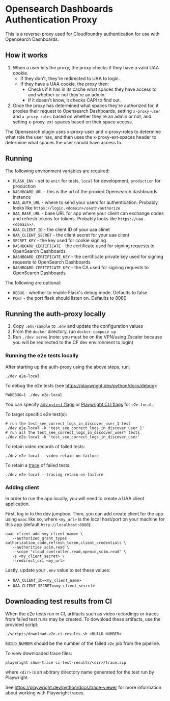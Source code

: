 # Opensearch Dashboards Authentication Proxy

This is a reverse-proxy used for Cloudfoundry authentication for use with Opensearch Dashboards.

## How it works

1. When a user hits the proxy, the proxy checks if they have a valid UAA cookie.
   - If they don't, they're redirected to UAA to login.
   - If they have a UAA cookie, the proxy then:
      - Checks if it has in its cache what spaces they have access to and whether or not they're an admin.
      - If it doesn't know, it checks CAPI to find out.
2. Once the proxy has determined what spaces they're authorized for, it proxies their request to Opensearch Dashboards, setting `x-proxy-user` and `x-proxy-roles` based on whether
they're an admin or not, and setting x-proxy-ext-spaces based on their space access.

The Opensearch plugin uses x-proxy-user and x-proxy-roles to determine what role
the user has, and then uses the x-proxy-ext-spaces header to determine what
spaces the user should have access to.

## Running

The following environment variables are required:

- `FLASK_ENV` - set to `unit` for tests, `local` for development, `production` for production
- `DASHBOARD_URL` - this is the url of the proxied Opensearch dashboards instance
- `UAA_AUTH_URL` - where to send your users for authentication. Probably looks like `https://login.<domain>/oauth/authorize`
- `UAA_BASE_URL` - base URL for app where your client can exchange codes and refresh tokens for tokens. Probably looks like `https://uaa.<domain>/`.
- `UAA_CLIENT_ID` - the client ID of your uaa clinet
- `UAA_CLIENT_SECRET` - the client secret for your uaa client
- `SECRET_KEY` - the key used for cookie signing
- `DASHBOARD_CERTIFICATE` - the certificate used for signing requests to OpenSearch Dashboards
- `DASHBOARD_CERTIFICATE_KEY` - the certificate private key used for signing requests to OpenSearch Dashboards
- `DASHBOARD_CERTIFICATE_KEY` - the CA used for signing requests to OpenSearch Dashboards

The following are optional:

- `DEBUG` - whether to enable Flask's debug mode. Defaults to false
- `PORT` -  the port flask should listen on. Defaults to 8080

## Running the auth-proxy locally

1. Copy `.env-sample` to `.env` and update the configuration values
1. From the `docker` directory, run `docker-compose up`
1. Run `./dev serve` (note: you must be on the VPN/using Zscaler because you will be redirected to the CF dev environment to login)

### Running the e2e tests locally

After starting up the auth-proxy using the above steps, run:

```shell
./dev e2e-local
```

To debug the e2e tests (see <https://playwright.dev/python/docs/debug>):

```shell
PWDEBUG=1 ./dev e2e-local
```

You can specify [any `pytest` flags](https://docs.pytest.org/en/7.1.x/reference/reference.html#command-line-flags) or [Playwright CLI flags](https://playwright.dev/python/docs/test-runners#cli-arguments) for `e2e-local`.

To target specific e2e test(s):

```shell
# run the test_see_correct_logs_in_discover_user_1 test
./dev e2e-local -k 'test_see_correct_logs_in_discover_user_1'
# run all the test_see_correct_logs_in_discover_user* tests
./dev e2e-local -k 'test_see_correct_logs_in_discover_user'
```

To retain video records of failed tests:

```shell
./dev e2e-local --video retain-on-failure
```

To retain a [trace](https://playwright.dev/python/docs/trace-viewer-intro) of failed tests:

```shell
./dev e2e-local --tracing retain-on-failure
```

### Adding client

In order to run the app locally, you will need to create a UAA client application.

First, log in to the dev jumpbox. Then, you can add create client for the app using `uaac` like so,
where `<my_url>` is the local host/port on your machine for this app (default `http://localhost:8080`):

```shell
uaac client add <my_client_name> \
   --authorized_grant_types authorization_code,refresh_token,client_credentials \
   --authorities scim.read \
   --scope "cloud_controller.read,openid,scim.read" \
   -s <my_client_secret> \
   --redirect_uri <my_url>
```

Lastly, update your `.env` value to set these values:

- `UAA_CLIENT_ID=<my_client_name>`
- `UAA_CLIENT_SECRET=<my_client_secret>`

## Downloading test results from CI

When the e2e tests run in CI, artifacts such as video recordings or traces from failed test runs may be created. To download these artifacts, use the provided script:

```shell
./scripts/download-e2e-ci-results.sh <BUILD_NUMBER>
```

`BUILD_NUMBER` should be the number of the failed `e2e` job from the pipeline.

To view downloaded trace files:

```shell
playwright show-trace ci-test-results/<dir>/trace.zip
```

where `<dir>` is an abitrary directory name generated for the test run by Playwright.

See <https://playwright.dev/python/docs/trace-viewer> for more information about working with Playwright traces.

